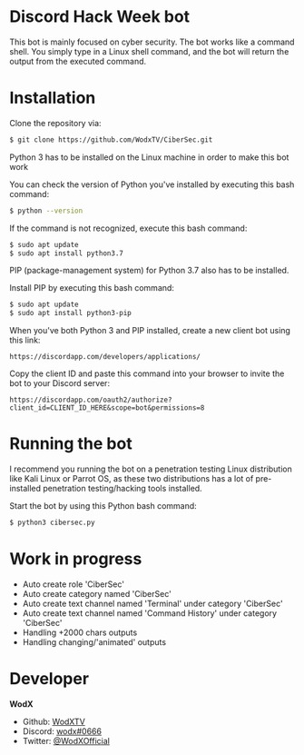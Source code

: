 # Discord Hack Week bot
This bot is mainly focused on cyber security. The bot works like a command shell. You simply type in a Linux shell command, and the bot will return the output from the executed command.

# Installation
Clone the repository via:
```bash
$ git clone https://github.com/WodxTV/CiberSec.git
```

Python 3 has to be installed on the Linux machine in order to make this bot work

You can check the version of Python you've installed by executing this bash command:
```bash
$ python --version
```
If the command is not recognized, execute this bash command:
```bash
$ sudo apt update
$ sudo apt install python3.7
```
PIP (package-management system) for Python 3.7 also has to be installed.

Install PIP by executing this bash command:
```bash
$ sudo apt update
$ sudo apt install python3-pip
```

When you've both Python 3 and PIP installed, create a new client bot using this link:
```
https://discordapp.com/developers/applications/
```

Copy the client ID and paste this command into your browser to invite the bot to your Discord server:
```
https://discordapp.com/oauth2/authorize?client_id=CLIENT_ID_HERE&scope=bot&permissions=8
```

# Running the bot
I recommend you running the bot on a penetration testing Linux distribution like Kali Linux or Parrot OS, as these two distributions has a lot of pre-installed penetration testing/hacking tools installed.



Start the bot by using this Python bash command:
```bash
$ python3 cibersec.py
```

# Work in progress
* Auto create role 'CiberSec'
* Auto create category named 'CiberSec'
* Auto create text channel named 'Terminal' under category 'CiberSec'
* Auto create text channel named 'Command History' under category 'CiberSec'
* Handling +2000 chars outputs
* Handling changing/'animated' outputs

# Developer
**WodX**
* Github: [WodXTV](https://github.com/wodxtv)
* Discord: [wodx#0666](http://discordapp.com)
* Twitter: [@WodXOfficial](https://twitter.com/wodxofficial)
